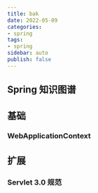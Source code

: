 ```yaml
---
title: bak
date: 2022-05-09
categories:
- spring
tags:
- spring
sidebar: auto
publish: false
---
```


## Spring 知识图谱

## 基础

### WebApplicationContext

## 扩展

### Servlet 3.0 规范

